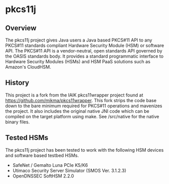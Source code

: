 # pkcs11j

## Overview
The pkcs11j project gives Java users a Java based PKCS#11 API to any PKCS#11 standards compliant Hardware Security Module (HSM) or software API.  The PKCS#11 API is a vendor-neutral, open standards API governed by the OASIS standards body.  It provides a standard programmatic interface to Hardware Security Modules (HSMs) and HSM PaaS solutions such as Amazon's CloudHSM.

## History
This project is a fork from the IAIK pkcs11wrapper project found at https://github.com/mikma/pkcs11wrapper.  This fork strips the code base down to the bare minimum required for PKCS#11 operations and mavenizes the project.  It also includes the original native JNI code which can be compiled on the target platform using make.  See /src/native for the native binary files.

## Tested HSMs
The pkcs11j project has been tested to work with the following HSM devices and software based testbed HSMs.
- SafeNet / Gemalto Luna PCIe K5/K6
- Utimaco Security Server Simulator (SMOS Ver. 3.1.2.3)
- OpenDNSSEC SoftHSM 2.2.0